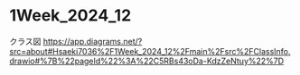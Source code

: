 # 1Week_2024_12
クラス図
https://app.diagrams.net/?src=about#Hsaeki7036%2F1Week_2024_12%2Fmain%2Fsrc%2FClassInfo.drawio#%7B%22pageId%22%3A%22C5RBs43oDa-KdzZeNtuy%22%7D

